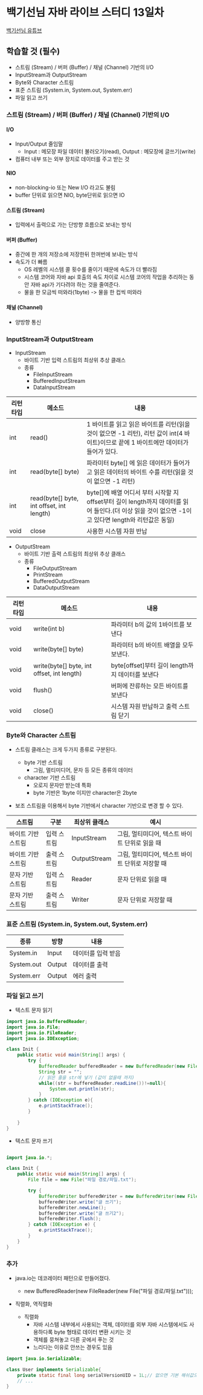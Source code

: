# 백기선님 자바 라이브 스터디 13일차

[백기선님 유튜브](https://www.youtube.com/watch?v=peEXNN-oob4&list=PLfI752FpVCS96fSsQe2E3HzYTgdmbz6LU)

## 학습할 것 (필수)
* 스트림 (Stream) / 버퍼 (Buffer) / 채널 (Channel) 기반의 I/O
* InputStream과 OutputStream
* Byte와 Character 스트림
* 표준 스트림 (System.in, System.out, System.err)
* 파일 읽고 쓰기

### 스트림 (Stream) / 버퍼 (Buffer) / 채널 (Channel) 기반의 I/O
#### I/O
* Input/Output 줄임말
    * Input : 메모장 파일 데이터 불러오기(read), Output : 메모장에 글쓰기(write)
* 컴퓨터 내부 또는 외부 장치로 데이터를 주고 받는 것

#### NIO
* non-blocking-io 또는 New I/O 라고도 불림
* buffer 단위로 읽으면 NIO, byte단위로 읽으면 IO

#### 스트림 (Stream)
* 입력에서 출력으로 가는 단방향 흐름으로 보내는 방식

#### 버퍼 (Buffer)
* 중간에 한 개의 저장소에 저장한뒤 한꺼번에 보내는 방식
* 속도가 더 빠름
  * OS 레벨의 시스템 콜 횟수를 줄이기 때문에 속도가 더 빨라짐
  * 시스템 코어와 자바 api 호출의 속도 차이로 시스템 코어의 작업을 추리하는 동안 자바 api가 기다려야 하는 것을 줄여준다.
  * 물을 한 모금씩 떠와라(1byte) -> 물을 한 컵씩 떠와라

#### 채널 (Channel)
* 양방향 통신

### InputStream과 OutputStream

* InputStream
  * 바이트 기반 입력 스트림의 최상위 추상 클래스
  * 종류
    * FileInputStream
    * BufferedInputStream
    * DataInputStream

| 리턴 타입 | 메소드                                       | 내용                                                                                                 |
|-------|-------------------------------------------|----------------------------------------------------------------------------------------------------|
| int   | read()                                    | 1 바이트를 읽고 읽은 바이트를 리턴(읽을 것이 없으면 -1 리턴), 리턴 값이 int(4 바이트)이므로 끝에 1 바이트에만 데이터가 들어가 있다.                 |
| int   | read(byte[] byte)                         | 파라미터 byte[] 에 읽은 데이터가 들어가고 읽은 데이터의 바이트 수를 리턴(읽을 것이 없으면 -1 리턴)                                      |
| int   | read(byte[] byte, int offset, int length) | byte[]에 배열 어디서 부터 시작할 지 offset부터 길이 length까지 데이터를 읽어 들인다.(더 이상 읽을 것이 없으면 -1이고 있다면 length와 리턴값은 동일) |
| void  | close                                     | 사용한 시스템 자원 반납|


* OutputStream
  * 바이트 기반 출력 스트림의 최상위 추상 클래스
  * 종류
    * FileOutputStream
    * PrintStream
    * BufferedOutputStream
    * DataOutputStream
  
| 리턴 타입 | 메소드                                        | 내용                                  |
|-------|--------------------------------------------|-------------------------------------|
| void  | write(int b)                               | 파라미터 b의 값의 1바이트를 보낸다                |
| void  | write(byte[] byte)                         | 파라미터 b의 바이트 배열을 모두 보낸다.             |
| void  | write(byte[] byte, int offset, int length) | byte[offset]부터 길이 length까지 데이터를 보낸다 |
| void  | flush()                                    | 버퍼에 잔류하는 모든 바이트를 보낸다                |
| void  | close()                                    | 시스템 자원 반납하고 출력 스트림 닫기               |

### Byte와 Character 스트림
* 스트림 클래스는 크게 두가지 종류로 구분된다.
    * byte 기반 스트림
      * 그림, 멀티미디어, 문자 등 모든 종류의 데이터 
    * character 기반 스트림
      * 오로지 문자만 받는데 특화
      * byte 기반은 1byte 이지만 character은 2byte

* 보조 스트림을 이용해서 byte 기반에서 character 기반으로 변경 할 수 있다.


|스트림|구분|최상위 클래스| 예시                           |
|---|---|---|------------------------------|
|바이트 기반 스트림|입력 스트림|InputStream| 그림, 멀티미디어, 텍스트 바이트 단위로 읽을 때  |
|바이트 기반 스트림|출력 스트림|OutputStream| 그림, 멀티미디어, 텍스트 바이트 단위로 저장할 때 |
|문자 기반 스트림|입력 스트림|Reader| 문자 단위로 읽을 때         |
|문자 기반 스트림|출력 스트림|Writer| 문자 단위로 저장할 때                 |

### 표준 스트림 (System.in, System.out, System.err)
|종류|방향|내용|
|---|---|---|
|System.in|Input|데이터를 입력 받음|
|System.out|Output|데이터를 출력|
|System.err|Output|에러 출력|

### 파일 읽고 쓰기
* 텍스트 문자 읽기

```java
import java.io.BufferedReader;
import java.io.File;
import java.io.FileReader;
import java.io.IOException;

class Init {
    public static void main(String[] args) {
        try {
            BufferedReader bufferedReader = new BufferedReader(new FileReader(new File("파일 경로/파일.txt")));
            String str = "";
            // 읽은 줄을 str에 넣기 (값이 없을때 까지)
            while((str = bufferedReader.readLine())!=null){
                System.out.println(str);
            }
        } catch (IOException e){
            e.printStackTrace();
        }
        
    }
}
```

* 텍스트 문자 쓰기

```java

import java.io.*;

class Init {
    public static void main(String[] args) {
        File file = new File("파일 경로/파일.txt");

        try {
            BufferedWriter bufferedWriter = new BufferedWriter(new FileWriter(file));
            bufferedWriter.write("글 쓰기");
            bufferedWriter.newLine();
            bufferedWriter.write("글 쓰기2");
            bufferedWriter.flush();
        } catch (IOException e) {
            e.printStackTrace();
        }
    }
}

```

### 추가
* java.io는 데코레이터 패턴으로 만들어졌다.
  * new BufferedReader(new FileReader(new File("파일 경로/파일.txt")));

* 직렬화, 역직렬화
  * 직렬화
    * 자바 시스템 내부에서 사용되는 객체, 데이터를 외부 자바 시스템에서도 사용하다록 byte 형태로 데이터 변환 시키는 것
    * 객체를 뭉쳐놓고 다른 곳에서 푸는 것
    * 느리다는 이유로 안쓰는 경우도 있음
```java
import java.io.Serializable;

class User implements Serializable{
    private static final long serialVersionUID = 1L;// 없으면 기본 해쉬값으로 사용
    // ...
}
```
